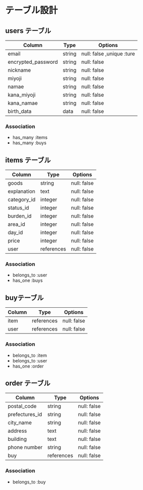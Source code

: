# テーブル設計

## users テーブル

| Column             | Type   | Options     |
| ----------         | ------ | ----------- |
| email              | string | null: false ,unique :ture |
| encrypted_password | string | null: false |
| nickname           | string | null: false |
| miyoji             | string | null: false |
| namae              | string | null: false |
| kana_miyoji        | string | null: false |
| kana_namae         | string | null: false |
| birth_data         | data   | null: false |

### Association

- has_many :items
- has_many :buys


## items テーブル

| Column      | Type       | Options     |
| ----------  | ---------  | ----------- |
| goods       | string     | null: false |
| explanation | text       | null: false |
| category_id | integer    | null: false |
| status_id   | integer    | null: false |
| burden_id   | integer    | null: false |
| area_id     | integer    | null: false |
| day_id      | integer    | null: false |
| price       | integer    | null: false |
| user        | references | null: false | 

### Association

- belongs_to :user
- has_one :buys



##  buyテーブル

| Column     | Type             |  Options     |
| ---------- | ----------       | ----------- |
| item       | references       | null: false |
| user       | references       | null: false |


### Association

- belongs_to :item
- belongs_to :user
- has_one :order

## order テーブル

| Column         | Type       | Options     |
| -------------- | ---------- | ----------- |
| postal_code    | string     | null: false |
| prefectures_id | string     | null: false |
| city_name      | string     | null: false |
| address        | text       | null: false |
| building       | text       | null: false |
| phone number   | string     | null: false |
| buy            | references | null: false |

### Association

- belongs_to :buy